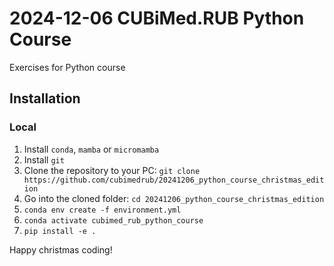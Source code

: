 # 2024-12-06 CUBiMed.RUB Python Course

Exercises for Python course

## Installation

### Local
1. Install `conda`, `mamba` or `micromamba`
2. Install `git`
3. Clone the repository to your PC: `git clone https://github.com/cubimedrub/20241206_python_course_christmas_edition`
4. Go into the cloned folder: `cd 20241206_python_course_christmas_edition`
5. `conda env create -f environment.yml`
6. `conda activate cubimed_rub_python_course`
7. `pip install -e .`

Happy christmas coding!
